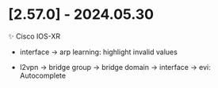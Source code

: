 # [2.57.0] - 2024.05.30

✨ Cisco IOS-XR

* interface → arp learning: highlight invalid values

* l2vpn → bridge group → bridge domain → interface → evi: Autocomplete



